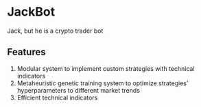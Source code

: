 # JackBot
Jack, but he is a crypto trader bot

## Features
1. Modular system to implement custom strategies with technical indicators
2. Metaheuristic genetic training system to optimize strategies' hyperparameters to different market trends
3. Efficient technical indicators
